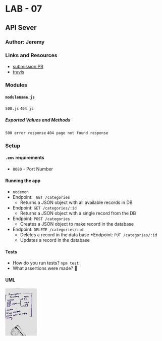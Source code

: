 # LAB - 07

## API Sever

### Author: Jeremy

### Links and Resources
* [submission PR](http://xyz.com)
* [travis](http://xyz.com)

### Modules
#### `modulename.js`
`500.js`
`404.js`
##### Exported Values and Methods
`500 error response`
`404 page not found response`

### Setup
#### `.env` requirements
* `8080` - Port Number

#### Running the app
* `nodemon`
* Endpoint: ` GET /categories`
  * Returns a JSON object with all available records in DB
* Endpoint: `GET /categories/:id`
  * Returns a JSON object with a single record from the DB
* Endpoint: `POST /categories`
  * Creates a JSON object to make record in the database
* Endpoint: `DELETE /categories/:id`
  * Deletes a record in the data base
*Endpoint: `PUT /categories/:id`
  * Updates a record in the database

#### Tests
* How do you run tests?
`npm test`
* What assertions were made? 🤔


#### UML
<img src="./assets/images/apiUml.jpeg" width="100">
